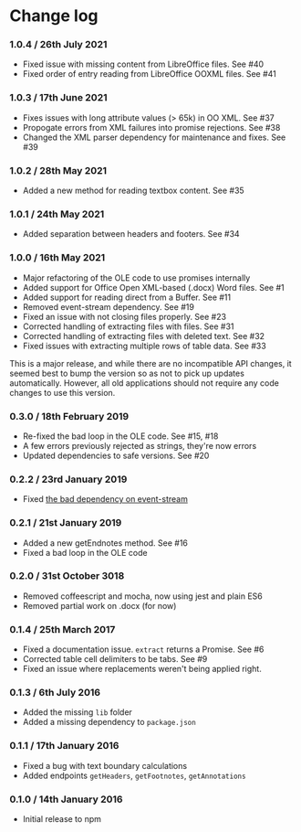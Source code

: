 # Change log

### 1.0.4 / 26th July 2021

 * Fixed issue with missing content from LibreOffice files. See #40
 * Fixed order of entry reading from LibreOffice OOXML files. See #41
 
### 1.0.3 / 17th June 2021

 * Fixes issues with long attribute values (> 65k) in OO XML. See #37
 * Propogate errors from XML failures into promise rejections. See #38
 * Changed the XML parser dependency for maintenance and fixes. See #39
 
### 1.0.2 / 28th May 2021

 * Added a new method for reading textbox content. See #35
 
### 1.0.1 / 24th May 2021

 * Added separation between headers and footers. See #34
 
### 1.0.0 / 16th May 2021

 * Major refactoring of the OLE code to use promises internally
 * Added support for Office Open XML-based (.docx) Word files. See #1
 * Added support for reading direct from a Buffer. See #11
 * Removed event-stream dependency. See #19
 * Fixed an issue with not closing files properly. See #23
 * Corrected handling of extracting files with files. See #31
 * Corrected handling of extracting files with deleted text. See #32
 * Fixed issues with extracting multiple rows of table data. See #33 

This is a major release, and while there are no incompatible API changes, 
it seemed best to bump the version so as not to pick up updates automatically.
However, all old applications should not require any code changes to use
this version.

### 0.3.0 / 18th February 2019

 * Re-fixed the bad loop in the OLE code. See #15, #18
 * A few errors previously rejected as strings, they're now errors
 * Updated dependencies to safe versions. See #20


### 0.2.2 / 23rd January 2019

 * Fixed [the bad dependency on event-stream](https://github.com/dominictarr/event-stream/issues/116)


### 0.2.1 / 21st January 2019

 * Added a new getEndnotes method. See #16
 * Fixed a bad loop in the OLE code


### 0.2.0 / 31st October 3018

 * Removed coffeescript and mocha, now using jest and plain ES6
 * Removed partial work on .docx (for now)


### 0.1.4 / 25th March 2017

 * Fixed a documentation issue. `extract` returns a Promise. See #6
 * Corrected table cell delimiters to be tabs. See #9
 * Fixed an issue where replacements weren't being applied right. 


### 0.1.3 / 6th July 2016

 * Added the missing `lib` folder
 * Added a missing dependency to `package.json`


### 0.1.1 / 17th January 2016

 * Fixed a bug with text boundary calculations
 * Added endpoints `getHeaders`, `getFootnotes`, `getAnnotations`


### 0.1.0 / 14th January 2016

 * Initial release to npm

